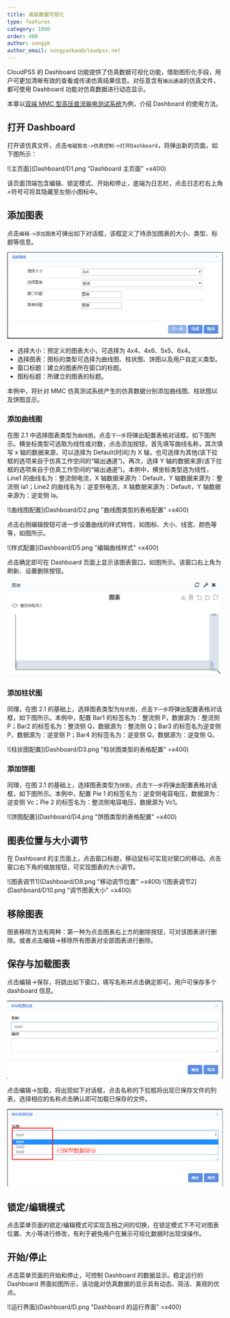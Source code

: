 ```yaml
---
title: 高级数据可视化
type: features
category: 1000
order: 400
author: songyk
author_email: songyankan@cloudpss.net
---
```


CloudPSS 的 Dashboard 功能提供了仿真数据可视化功能，借助图形化手段，用户可更加清晰有效的查看或传递仿真结果信息。对任意含有`输出通道`的仿真文件，都可使用 Dashboard 功能对仿真数据进行动态显示。

本章以[双端 MMC 型高压直流输电测试系统](../examples/MMC.html)为例，介绍 Dashboard 的使用方法。

## 打开 Dashboard

打开该仿真文件，点击`电磁暂态->仿真控制->打开Dashboard`，将弹出新的页面，如下图所示：

![主页面](Dashboard/D1.png "Dashboard 主页面" =x400)

该页面顶端包含编辑、锁定模式、开始和停止，底端为日志栏，点击日志栏右上角<符号可将其隐藏至左侧小图标中。

## 添加图表

点击`编辑->添加图表`可弹出如下对话框，该框定义了待添加图表的大小、类型、标题等信息。

![添加图表](Dashboard/D6.png '添加图表对话框')

- 选择大小：预定义的图表大小，可选择为 4x4、4x6、5x5、6x4。
- 选择图表：图标的类型可选择为曲线图、柱状图、饼图以及用户自定义类型。
- 窗口标题：建立的图表所在窗口的标题。
- 图标标题：所建立的图表的标题。

本例中，将针对 MMC 仿真测试系统产生的仿真数据分别添加曲线图、柱状图以及饼图显示。

### 添加曲线图

在图 2.1 中选择图表类型为`曲线图`，点击`下一步`将弹出配置表格对话框，如下图所示。横坐标类型可选取为线性或对数，点击添加按钮，首先填写曲线名称，其次填写 x 轴的数据来源，可以选择为 Default(时间)为 X 轴，也可选择为其他(该下拉框的选项来自于仿真工作空间的“输出通道”)。再次，选择 Y 轴的数据来源(该下拉框的选项来自于仿真工作空间的“输出通道”)。本例中，横坐标类型选为线性，Line1 的曲线名为：整流侧电流，X 轴数据来源为：Default，Y 轴数据来源为：整流侧 Ia1；Line2 的曲线名为：逆变侧电流，X 轴数据来源为：Default，Y 轴数据来源为：逆变侧 Ia。

![曲线图配置](Dashboard/D2.png "曲线图类型的表格配置" =x400)

点击右侧编辑按钮可进一步设置曲线的样式特性，如图标、大小、线宽、颜色等等，如图所示。

![样式配置](Dashboard/D5.png "编辑曲线样式" =x400)

点击确定即可在 Dashboard 页面上显示该图表窗口，如图所示。该窗口右上角为刷新、设置删除按钮。

![图表窗口](Dashboard/D7.png '图表窗口')

### 添加柱状图

同理，在图 2.1 的基础上，选择图表类型为`柱状图`，点击`下一步`将弹出配置表格对话框，如下图所示。本例中，配置 Bar1 的标签名为：整流侧 P，数据源为：整流侧 P；Bar2 的标签名为：整流侧 Q，数据源为：整流侧 Q；Bar3 的标签名为逆变侧 P，数据源为：逆变侧 P；Bar4 的标签名为：逆变侧 Q，数据源为：逆变侧 Q。

![柱状图配置](Dashboard/D3.png "柱状图类型的表格配置" =x400)

### 添加饼图

同理，在图 2.1 的基础上，选择图表类型为`饼图`，点击`下一步`将弹出配置表格对话框，如下图所示。本例中，配置 Pie 1 的标签名为：逆变侧电容电压，数据源为：逆变侧 Vc；Pie 2 的标签名为：整流侧电容电压，数据源为 Vc1。

![饼图配置](Dashboard/D4.png "饼图类型的表格配置" =x400)

## 图表位置与大小调节

在 Dashboard 的主页面上，点击窗口标题，移动鼠标可实现对窗口的移动。点击窗口右下角的缩放按钮，可实现图表的大小调节。

![图表调节1](Dashboard/D8.png "移动调节位置" =x400)
![图表调节2](Dashboard/D10.png "调节图表大小" =x400)

## 移除图表

图表移除方法有两种：第一种为点击图表右上方的删除按钮，可对该图表进行删除。或者点击编辑->移除所有图表对全部图表进行删除。

## 保存与加载图表

点击编辑->保存，将跳出如下窗口，填写名称并点击确定即可。用户可保存多个 dashboard 信息。

![保存](Dashboard/D11.png '保存文件')

点击编辑->加载，将出现如下对话框，点击名称的下拉框将出现已保存文件的列表，选择相应的名称点击确认即可加载已保存的文件。

![加载](Dashboard/D12.png '加载文件')

## 锁定/编辑模式

点击菜单页面的锁定/编辑模式可实现互相之间的切换，在锁定模式下不可对图表位置、大小等进行修改，有利于避免用户在展示可视化数据时出现误操作。

## 开始/停止

点击菜单页面的开始和停止，可控制 Dashboard 的数据显示。稳定运行的 Dashboard 界面如图所示，该功能对仿真数据的显示具有动态、简洁、美观的优点。

![运行界面](Dashboard/D.png "Dashboard 的运行界面" =x400)

